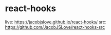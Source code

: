 # react-hooks
live: https://jacobjslove.github.io/react-hooks/
src: https://github.com/JacobJSLove/react-hooks-src
